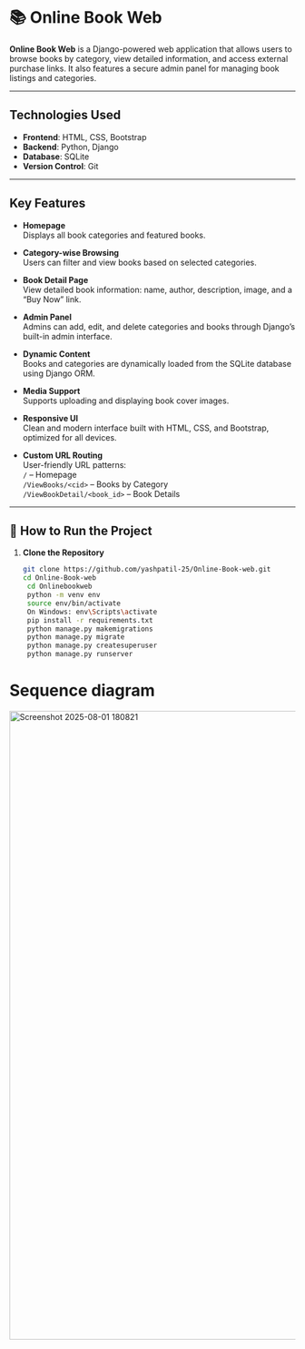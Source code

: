 # 📚 Online Book Web

**Online Book Web** is a Django-powered web application that allows users to browse books by category, view detailed information, and access external purchase links. It also features a secure admin panel for managing book listings and categories.

---

##  Technologies Used

- **Frontend**: HTML, CSS, Bootstrap  
- **Backend**: Python, Django  
- **Database**: SQLite  
- **Version Control**: Git

---

##  Key Features

- **Homepage**  
  Displays all book categories and featured books.

- **Category-wise Browsing**  
  Users can filter and view books based on selected categories.

- **Book Detail Page**  
  View detailed book information: name, author, description, image, and a “Buy Now” link.

- **Admin Panel**  
  Admins can add, edit, and delete categories and books through Django’s built-in admin interface.

- **Dynamic Content**  
  Books and categories are dynamically loaded from the SQLite database using Django ORM.

- **Media Support**  
  Supports uploading and displaying book cover images.

- **Responsive UI**  
  Clean and modern interface built with HTML, CSS, and Bootstrap, optimized for all devices.

- **Custom URL Routing**  
  User-friendly URL patterns:  
  `/` – Homepage  
  `/ViewBooks/<cid>` – Books by Category  
  `/ViewBookDetail/<book_id>` – Book Details

---

## 🚀 How to Run the Project

1. **Clone the Repository**
   ```bash
   git clone https://github.com/yashpatil-25/Online-Book-web.git
   cd Online-Book-web
    cd Onlinebookweb
    python -m venv env
    source env/bin/activate  
    On Windows: env\Scripts\activate
    pip install -r requirements.txt
    python manage.py makemigrations
    python manage.py migrate
    python manage.py createsuperuser
    python manage.py runserver


# Sequence diagram
<img width="843" height="1105" alt="Screenshot 2025-08-01 180821" src="https://github.com/user-attachments/assets/881d996b-66f9-4263-99a7-1cbc2e37c661" />
